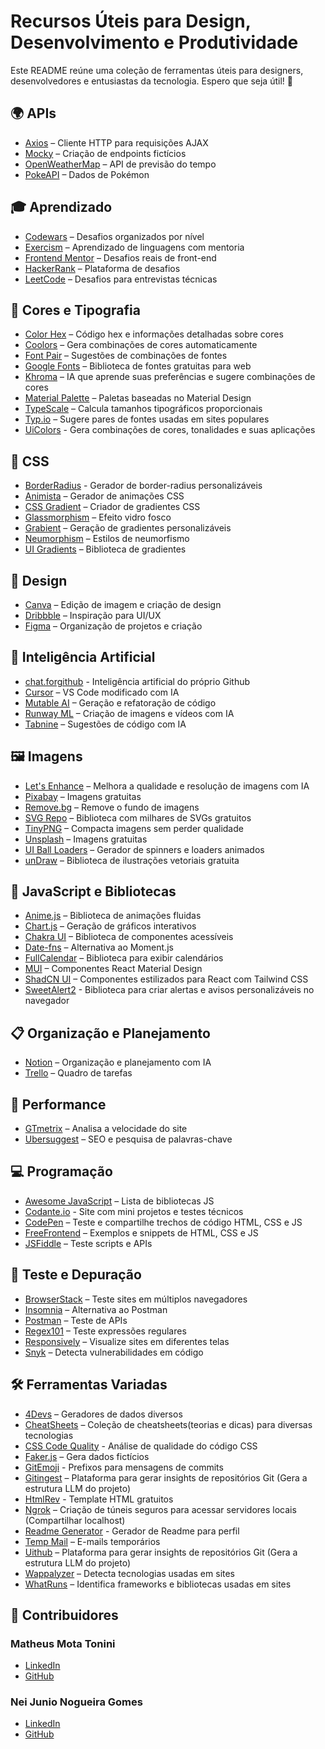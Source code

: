 # Recursos Úteis para Design, Desenvolvimento e Produtividade

Este README reúne uma coleção de ferramentas úteis para designers, desenvolvedores e entusiastas da tecnologia. Espero que seja útil! 🚀

## 🌍 APIs
- [Axios](https://axios-http.com) – Cliente HTTP para requisições AJAX
- [Mocky](https://mocky.io) – Criação de endpoints fictícios
- [OpenWeatherMap](https://openweathermap.org/api) – API de previsão do tempo
- [PokeAPI](https://pokeapi.co) – Dados de Pokémon

## 🎓 Aprendizado
- [Codewars](https://www.codewars.com) – Desafios organizados por nível
- [Exercism](https://exercism.org) – Aprendizado de linguagens com mentoria
- [Frontend Mentor](https://www.frontendmentor.io) – Desafios reais de front-end
- [HackerRank](https://www.hackerrank.com) – Plataforma de desafios
- [LeetCode](https://leetcode.com) – Desafios para entrevistas técnicas

## 🎨 Cores e Tipografia
- [Color Hex](https://color-hex.com) – Código hex e informações detalhadas sobre cores
- [Coolors](https://coolors.co) – Gera combinações de cores automaticamente
- [Font Pair](https://fontpair.co) – Sugestões de combinações de fontes
- [Google Fonts](https://fonts.google.com) – Biblioteca de fontes gratuitas para web
- [Khroma](https://khroma.co) – IA que aprende suas preferências e sugere combinações de cores
- [Material Palette](https://materialpalette.com) – Paletas baseadas no Material Design
- [TypeScale](https://typescale.com) – Calcula tamanhos tipográficos proporcionais
- [Typ.io](https://typ.io) – Sugere pares de fontes usadas em sites populares
- [UiColors](https://uicolors.app/generate/) - Gera combinações de cores, tonalidades e suas aplicações

## 🎨 CSS
- [BorderRadius](https://9elements.github.io/fancy-border-radius/) - Gerador de border-radius personalizáveis
- [Animista](https://animista.net) – Gerador de animações CSS
- [CSS Gradient](https://cssgradient.io) – Criador de gradientes CSS
- [Glassmorphism](https://glassmorphism.com) – Efeito vidro fosco
- [Grabient](https://grabient.com) – Geração de gradientes personalizáveis
- [Neumorphism](https://neumorphism.io) – Estilos de neumorfismo
- [UI Gradients](https://uigradients.com) – Biblioteca de gradientes

## 🎨 Design
- [Canva](https://www.canva.com) – Edição de imagem e criação de design
- [Dribbble](https://dribbble.com) – Inspiração para UI/UX
- [Figma](https://www.figma.com) – Organização de projetos e criação

## 🤖 Inteligência Artificial
- [chat.forgithub](https://chat.forgithub.com) - Inteligência artificial do próprio Github
- [Cursor](https://cursor.sh) – VS Code modificado com IA
- [Mutable AI](https://mutable.ai) – Geração e refatoração de código
- [Runway ML](https://runwayml.com) – Criação de imagens e vídeos com IA
- [Tabnine](https://www.tabnine.com) – Sugestões de código com IA

## 🖼️ Imagens
- [Let's Enhance](https://letsenhance.io) – Melhora a qualidade e resolução de imagens com IA
- [Pixabay](https://pixabay.com) – Imagens gratuitas
- [Remove.bg](https://remove.bg) – Remove o fundo de imagens
- [SVG Repo](https://svgrepo.com) – Biblioteca com milhares de SVGs gratuitos
- [TinyPNG](https://tinypng.com) – Compacta imagens sem perder qualidade
- [Unsplash](https://unsplash.com) – Imagens gratuitas
- [UI Ball Loaders](https://uiball.com/ldrs/) – Gerador de spinners e loaders animados
- [unDraw](https://undraw.co) – Biblioteca de ilustrações vetoriais gratuita

## 📜 JavaScript e Bibliotecas
- [Anime.js](https://animejs.com) – Biblioteca de animações fluidas
- [Chart.js](https://chartjs.org) – Geração de gráficos interativos
- [Chakra UI](https://chakra-ui.com) – Biblioteca de componentes acessíveis
- [Date-fns](https://date-fns.org) – Alternativa ao Moment.js
- [FullCalendar](https://fullcalendar.io) – Biblioteca para exibir calendários
- [MUI](https://mui.com) – Componentes React Material Design
- [ShadCN UI](https://ui.shadcn.com) – Componentes estilizados para React com Tailwind CSS
- [SweetAlert2](https://sweetalert2.github.io/#) - Biblioteca para criar alertas e avisos personalizáveis no navegador

## 📋 Organização e Planejamento
- [Notion](https://www.notion.so) – Organização e planejamento com IA
- [Trello](https://trello.com) – Quadro de tarefas

## 🚀 Performance
- [GTmetrix](https://gtmetrix.com) – Analisa a velocidade do site
- [Ubersuggest](https://ubersuggest.com) – SEO e pesquisa de palavras-chave

## 💻 Programação
- [Awesome JavaScript](https://github.com/sorrycc/awesome-javascript) – Lista de bibliotecas JS
- [Codante.io](https://codante.io) - Site com mini projetos e testes técnicos
- [CodePen](https://codepen.io) – Teste e compartilhe trechos de código HTML, CSS e JS
- [FreeFrontend](https://freefrontend.com) – Exemplos e snippets de HTML, CSS e JS
- [JSFiddle](https://jsfiddle.net) – Teste scripts e APIs

## 🔎 Teste e Depuração
- [BrowserStack](https://www.browserstack.com) – Teste sites em múltiplos navegadores
- [Insomnia](https://insomnia.rest) – Alternativa ao Postman
- [Postman](https://www.postman.com) – Teste de APIs
- [Regex101](https://regex101.com) – Teste expressões regulares
- [Responsively](https://responsively.app) – Visualize sites em diferentes telas
- [Snyk](https://snyk.io) – Detecta vulnerabilidades em código

## 🛠️ Ferramentas Variadas
- [4Devs](https://www.4devs.com.br) – Geradores de dados diversos
- [CheatSheets](https://cheatsheets.zip) – Coleção de cheatsheets(teorias e dicas) para diversas tecnologias
- [CSS Code Quality](https://www.projectwallace.com/css-code-quality) - Análise de qualidade do código CSS
- [Faker.js](https://fakerjs.dev) – Gera dados fictícios
- [GitEmoji](https://gitmoji.dev) - Prefixos para mensagens de commits
- [Gitingest](https://gitingest.com) – Plataforma para gerar insights de repositórios Git (Gera a estrutura LLM do projeto)
- [HtmlRev](https://htmlrev.com) - Template HTML gratuitos
- [Ngrok](https://ngrok.com) – Criação de túneis seguros para acessar servidores locais (Compartilhar localhost)
- [Readme Generator](https://profile-readme-generator.com) - Gerador de Readme para perfil
- [Temp Mail](https://temp-mail.org) – E-mails temporários
- [Uithub](https://uithub.com)  – Plataforma para gerar insights de repositórios Git (Gera a estrutura LLM do projeto)
- [Wappalyzer](https://www.wappalyzer.com) – Detecta tecnologias usadas em sites
- [WhatRuns](https://www.whatruns.com) – Identifica frameworks e bibliotecas usadas em sites


## 👥 Contribuidores

### Matheus Mota Tonini
- [LinkedIn](https://www.linkedin.com/in/matheusmotatonini/)
- [GitHub](https://github.com/motaxyz)

### Nei Junio Nogueira Gomes
- [LinkedIn](https://www.linkedin.com/in/nei-junio-nogueira-gomes/)
- [GitHub](https://github.com/NeiJunio)



